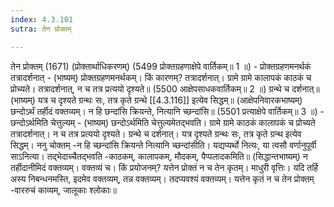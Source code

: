 ```yaml
---
index: 4.3.101
sutra: तेन प्रोक्तम्

---
```

 तेन प्रोक्तम् (1671) (प्रोक्तार्थाधिकरणम्) (5499 प्रोक्तग्रहणाक्षेपे वार्तिकम्॥ 1 ॥) - प्रोक्तग्रहणमनर्थकं तत्रादर्शनात् - (भाष्यम्) प्रोक्तग्रहणमनर्थकम्। किं कारणम्? तत्रादर्शनात्। ग्रामे ग्रामे कालापकं काठकं च प्रोच्यते। तत्रादर्शनात्, न च तत्र प्रत्ययो दृश्यते॥ (5500 आक्षेपसाधकवार्तिकम्॥ 2 ॥)   ग्रन्थे च दर्शनात्॥ (भाष्यम्) यत्र च दृश्यते ग्रन्थः सः, तत्र कृते ग्रन्थे [[4.3.116]] इत्येव सिद्धम्॥ (आक्षेपनिवारकभाष्यम्) छन्दोऽर्थं तर्हीदं वक्तव्यम्। न हि छन्दांसि क्रियन्ते, नित्यानि च्छन्दांसि॥ (5501 प्रत्याक्षेपे वार्तिकम्॥ 3 ॥) - छन्दोऽर्थमिति चेत्तुल्यम् - (भाष्यम्) छन्दोऽर्थमिति चेत्तुल्यमेतद्भवति। ग्रामे ग्रामे काठकं कालापकं च प्रोच्यते तत्रादर्शनात्। न च तत्र प्रत्ययो दृश्यते। ग्रन्थे च दर्शनात्। यत्र दृश्यते ग्रन्थः सः, तत्र कृते ग्रन्थ इत्येव सिद्धम्। ननु चोक्तम् -न हि च्छन्दांसि क्रियन्ते नित्यानि च्छन्दांसीति। यद्यप्यर्थो नित्यः, या त्वसौ वर्णानुपूर्वी साऽनित्या। तद्भेदाच्चैतद्भवति -काठकम्, कालापकम्, मौदकम्, पैप्पलादकमिति॥ (सिद्धान्तभाष्यम्) न तर्हीदानीमिदं वक्तव्यम्। वक्तव्यं च। किं प्रयोजनम्? यत्तेन प्रोक्तं न च तेन कृतम्। माधुरी वृत्तिः। यदि तर्हि अस्य निबन्धनमस्ति, इदमेव वक्तव्यम्, तन्न वक्तव्यम्। तदप्यवश्यं वक्तव्यम्। यत्तेन कृतं न च तेन प्रोक्तम् -वाररुचं काव्यम्, जालूकाः श्लोकाः॥ 
